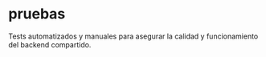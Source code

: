 # pruebas

Tests automatizados y manuales para asegurar la calidad y funcionamiento del backend compartido.